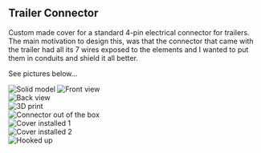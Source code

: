 ## Trailer Connector

Custom made cover for a standard 4-pin electrical connector for trailers.  
The main motivation to design this, was that the connector that came with the trailer had all its 7 wires exposed to the elements and I wanted to put them in conduits and shield it all better.  

See pictures below...  

![Solid model](TrailerConnector_sliced_solid.jpg) 
![Front view](TrailerConnector_solid2.jpg)  
![Back view](TrailerConnector_solid1.jpg)  
![3D print](TrailerConnector_3Dprint.jpg)  
![Connector out of the box](TrailerConnector_OutOfTheBox.jpg)  
![Cover installed 1](TrailerConnector_CoverInstalled.jpg)  
![Cover installed 2](TrailerConnector_CoverInstalled2.jpg)  
![Hooked up](TrailerHookedUp.jpg)  
